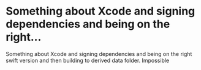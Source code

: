# Something about Xcode and signing dependencies and being on the right…

Something about Xcode and signing dependencies and being on the right swift version and then building to derived data folder. Impossible
